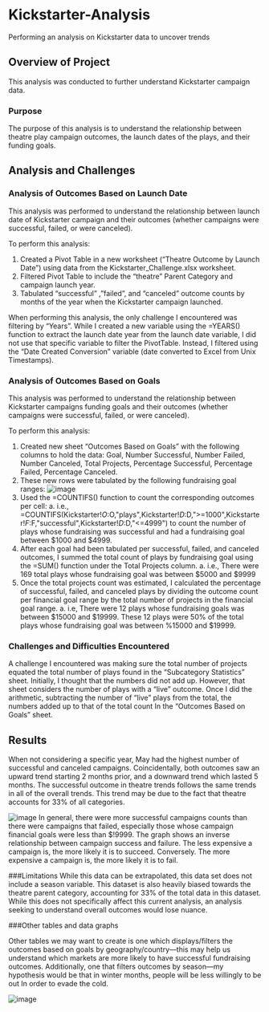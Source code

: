 # Kickstarter-Analysis
Performing an analysis on Kickstarter data to uncover trends
## Overview of Project
This analysis was conducted to further understand Kickstarter campaign data.

### Purpose
The purpose of this analysis is to understand the relationship between theatre play campaign outcomes, the launch dates of the plays, and their funding goals. 

## Analysis and Challenges

### Analysis of Outcomes Based on Launch Date

This analysis was performed to understand the relationship between launch date of Kickstarter campaign and their outcomes (whether campaigns were successful, failed, or were canceled). 

To perform this analysis:
1.	Created a Pivot Table in a new worksheet (“Theatre Outcome by Launch Date”) using data from the Kickstarter_Challenge.xlsx worksheet.
2.	Filtered Pivot Table to include the “theatre” Parent Category and campaign launch year.
3.	Tabulated “successful” ,”failed”, and “canceled” outcome counts by months of the year when the Kickstarter campaign launched.

When performing this analysis, the only challenge I encountered was filtering by “Years”. While I created a new variable using the =YEARS() function to extract the launch date year from the launch date variable, I did not use that specific variable to filter the PivotTable. Instead, I filtered using the “Date Created Conversion” variable (date converted to Excel from Unix Timestamps).

### Analysis of Outcomes Based on Goals

This analysis was performed to understand the relationship between Kickstarter campaigns funding goals and their outcomes (whether campaigns were successful, failed, or were canceled).

To perform this analysis:
1.	Created new sheet “Outcomes Based on Goals” with the following columns to hold the data: Goal, Number Successful, Number Failed, Number Canceled, Total Projects, Percentage Successful, Percentage Failed, Percentage Canceled.
2.	These new rows were tabulated by the following fundraising goal ranges: 
![image](https://user-images.githubusercontent.com/93107507/141716399-83a91c25-77ed-4eab-a6a4-e05cb867e0f4.png)
3.	Used the =COUNTIFS() function to count the corresponding outcomes per cell:
a.	i.e.,  =COUNTIFS(Kickstarter!$O:$O,"plays",Kickstarter!$D:$D,">=1000",Kickstarter!$F:$F,"successful",Kickstarter!$D:$D,"<=4999") to count the number of plays whose fundraising was successful and had a fundraising goal between $1000 and $4999.
4.	After each goal had been tabulated per successful, failed, and canceled outcomes, I summed the total count of plays by fundraising goal using the =SUM() function under the Total Projects column.
a.	i.e., There were 169 total plays whose fundraising goal was between $5000 and $9999
5.	Once the total projects count was estimated, I calculated the percentage of successful, failed, and canceled plays by dividing the outcome count per financial goal range by the total number of projects in the financial goal range.
a.	i.e, There were 12 plays whose fundraising goals was between $15000 and $19999. These 12 plays were 50% of the total plays whose fundraising goal was between %15000 and $19999.

### Challenges and Difficulties Encountered

A challenge I encountered was making sure the total number of projects equated the total number of plays found in the “Subcategory Statistics” sheet. Initially, I thought that the numbers did not add up. However, that sheet considers the number of plays with a “live” outcome. Once I did the arithmetic, subtracting the number of “live” plays from the total, the numbers added up to that of the total count In the “Outcomes Based on Goals” sheet.

## Results
When not considering a specific year, May had the highest number of successful and canceled campaigns. Coincidentally, both outcomes saw an upward trend starting 2 months prior, and a downward trend which lasted 5 months. The successful outcome in theatre trends follows the same trends in all of the overall trends. This trend may be due to the fact that theatre accounts for 33% of all categories. 

 


 

![image](https://user-images.githubusercontent.com/93107507/141716501-99767aec-f533-47bf-b71a-eff1558b3809.png)
In general, there were more successful campaigns counts than there were campaigns that failed, especially those whose campaign financial goals were less than $!9999. The graph shows an inverse relationship between campaign success and failure. The less expensive a campaign is, the more likely it is to succeed. Conversely. The more expensive a campaign is, the more likely it is to fail.

 
###Limitations
While this data can be extrapolated, this data set does not include a season variable. This dataset is also heavily biased towards the theatre parent category, accounting for 33% of the total data in this dataset. While this does not specifically affect this current analysis, an analysis seeking to understand overall outcomes would lose nuance. 

###Other tables and data graphs

Other tables we may want to create is one which displays/filters the outcomes based on goals by geography/country—this may help us understand which markets are more likely to have successful fundraising outcomes. Additionally, one that filters outcomes by season—my hypothesis would be that in winter months, people will be less willingly to be out In order to evade the cold.
	
![image](https://user-images.githubusercontent.com/93107507/141716515-bb0d58ca-8445-4825-a989-dacdf60a1975.png)
